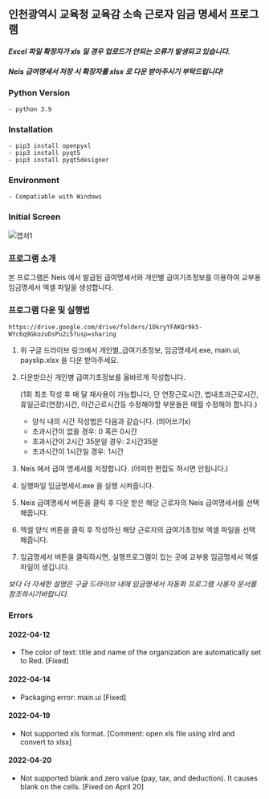 ## 인천광역시 교육청 교육감 소속 근로자 임금 명세서 프로그램
#### *Excel 파일 확장자가 xls 일 경우 업로드가 안되는 오류가 발생되고 있습니다.*
#### *Neis 급여명세서 저장 시 확장자를 xlsx 로 다운 받아주시기 부탁드립니다!*

### Python Version
    - python 3.9

### Installation
    - pip3 install openpyxl
    - pip3 install pyqt5
    - pip3 install pyqt5designer

### Environment
    - Compatiable with Windows

### Initial Screen

![캡처1](https://user-images.githubusercontent.com/34816905/163906633-655e39c0-205b-4544-878b-43f19d66dcea.PNG)


### 프로그램 소개
본 프로그램은 Neis 에서 발급된 급여명세서와 개인별 급여기초정보를 이용하여
교부용 임금명세서 엑셀 파일을 생성합니다.


### 프로그램 다운 및 실행법

    https://drive.google.com/drive/folders/1OkryYFAKQr9k5-WYc6q9GkozuDsPu2i5?usp=sharing
1. 위 구글 드라이브 링크에서 개인별_급여기초정보, 임금명세서.exe, main.ui, payslip.xlsx 을 다운 받아주세요.


2. 다운받으신 개인병 급여기초정보를 옳바르게 작성합니다.

    (1회 최초 작성 후 매 달 재사용이 가능합니다, 단 연장근로시간, 법내초과근로시간, 휴일근로(연장)시간, 야간근로시간등 수정해야할 부분들은 매월 수정해야 합니다.)
    

    - 양식 내의 시간 작성법은 다음과 같습니다. (띄어쓰기x)
    - 초과시간이 없을 경우: 0 혹은 0시간
    - 초과시간이 2시간 35분일 경우: 2시간35분
    - 초과시간이 1시간일 경우: 1시간


3. Neis 에서 급여 명세서를 저장합니다. (어떠한 편집도 하시면 안됩니다.)


4. 실행파일 임금명세서.exe 을 실행 시켜줍니다.


5. Neis 급여명세서 버튼을 클릭 후 다운 받은 해당 근로자의 Neis 급여명세서를 선택해줍니다.


6. 엑셀 양식 버튼을 클릭 후 작성하신 해당 근로자의 급여기초정보 엑셀 파일을 선택해줍니다.


7. 임금명세서 버튼을 클릭하시면, 실행프로그램이 있는 곳에 교부용 임금명세서 엑셀 파일이 생깁니다.


*보다 더 자세한 설명은 구글 드라이브 내에 임금명세서 자동화 프로그램 사용자 문서를 참조하시기바랍니다.*

### Errors
#### 2022-04-12
- The color of text: title and name of the organization are automatically set to Red. [Fixed]
#### 2022-04-14
- Packaging error: main.ui [Fixed]
#### 2022-04-19
- Not supported xls format. [Comment: open xls file using xlrd and convert to xlsx]
#### 2022-04-20
- Not supported blank and zero value (pay, tax, and deduction). It causes blank on the cells. [Fixed on April 20]
